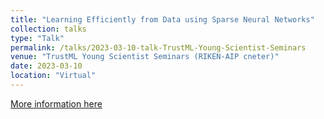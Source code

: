 ```yaml
---
title: "Learning Efficiently from Data using Sparse Neural Networks"
collection: talks
type: "Talk"
permalink: /talks/2023-03-10-talk-TrustML-Young-Scientist-Seminars
venue: "TrustML Young Scientist Seminars (RIKEN-AIP cneter)"
date: 2023-03-10
location: "Virtual"
---
```


[More information here](https://trustmlresearch.github.io/seminar-talks/index_Zahra_Atashgahi.html)
